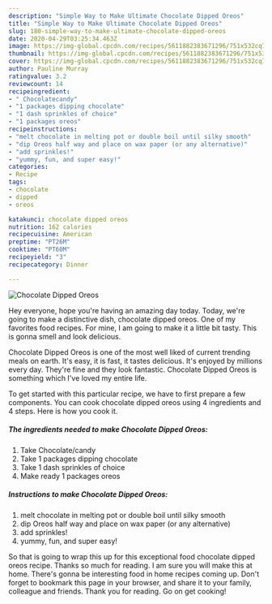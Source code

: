 ```yaml
---
description: "Simple Way to Make Ultimate Chocolate Dipped Oreos"
title: "Simple Way to Make Ultimate Chocolate Dipped Oreos"
slug: 180-simple-way-to-make-ultimate-chocolate-dipped-oreos
date: 2020-04-29T03:25:34.463Z
image: https://img-global.cpcdn.com/recipes/5611882383671296/751x532cq70/chocolate-dipped-oreos-recipe-main-photo.jpg
thumbnail: https://img-global.cpcdn.com/recipes/5611882383671296/751x532cq70/chocolate-dipped-oreos-recipe-main-photo.jpg
cover: https://img-global.cpcdn.com/recipes/5611882383671296/751x532cq70/chocolate-dipped-oreos-recipe-main-photo.jpg
author: Pauline Murray
ratingvalue: 3.2
reviewcount: 14
recipeingredient:
- " Chocolatecandy"
- "1 packages dipping chocolate"
- "1 dash sprinkles of choice"
- "1 packages oreos"
recipeinstructions:
- "melt chocolate in melting pot or double boil until silky smooth"
- "dip Oreos half way and place on wax paper (or any alternative)"
- "add sprinkles!"
- "yummy, fun, and super easy!"
categories:
- Recipe
tags:
- chocolate
- dipped
- oreos

katakunci: chocolate dipped oreos 
nutrition: 162 calories
recipecuisine: American
preptime: "PT26M"
cooktime: "PT60M"
recipeyield: "3"
recipecategory: Dinner

---
```



![Chocolate Dipped Oreos](https://img-global.cpcdn.com/recipes/5611882383671296/751x532cq70/chocolate-dipped-oreos-recipe-main-photo.jpg)

Hey everyone, hope you're having an amazing day today. Today, we're going to make a distinctive dish, chocolate dipped oreos. One of my favorites food recipes. For mine, I am going to make it a little bit tasty. This is gonna smell and look delicious.

Chocolate Dipped Oreos is one of the most well liked of current trending meals on earth. It's easy, it is fast, it tastes delicious. It's enjoyed by millions every day. They're fine and they look fantastic. Chocolate Dipped Oreos is something which I've loved my entire life.




To get started with this particular recipe, we have to first prepare a few components. You can cook chocolate dipped oreos using 4 ingredients and 4 steps. Here is how you cook it.

<!--inarticleads1-->

##### The ingredients needed to make Chocolate Dipped Oreos:

1. Take  Chocolate/candy
1. Take 1 packages dipping chocolate
1. Take 1 dash sprinkles of choice
1. Make ready 1 packages oreos




<!--inarticleads2-->

##### Instructions to make Chocolate Dipped Oreos:

1. melt chocolate in melting pot or double boil until silky smooth
1. dip Oreos half way and place on wax paper (or any alternative)
1. add sprinkles!
1. yummy, fun, and super easy!




So that is going to wrap this up for this exceptional food chocolate dipped oreos recipe. Thanks so much for reading. I am sure you will make this at home. There's gonna be interesting food in home recipes coming up. Don't forget to bookmark this page in your browser, and share it to your family, colleague and friends. Thank you for reading. Go on get cooking!
